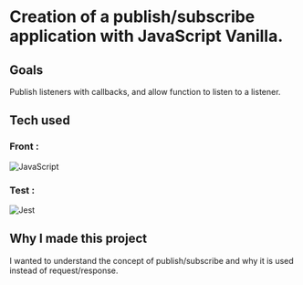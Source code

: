 <h1>Creation of a publish/subscribe application with JavaScript Vanilla.</h1>

<h2>Goals</h2>
<p>Publish listeners with callbacks, and allow function to listen to a listener.</p>
<h2>Tech used</h2>
<h3>Front :</h3>

![JavaScript](https://img.shields.io/badge/javascript-%23323330.svg?style=for-the-badge&logo=javascript&logoColor=%23F7DF1E)

<h3>Test :</h3>

![Jest](https://img.shields.io/badge/-jest-%23C21325?style=for-the-badge&logo=jest&logoColor=white)

<h2>Why I made this project</h2>
<p>I wanted to understand the concept of publish/subscribe and why it is used instead of request/response.</p>
<br/>

